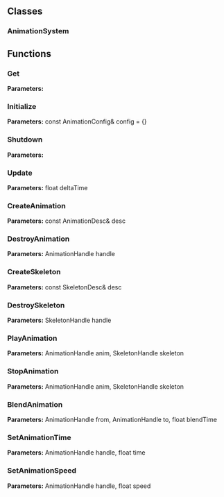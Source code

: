 
## Classes

### AnimationSystem




## Functions

### Get



**Parameters:** 

### Initialize



**Parameters:** const AnimationConfig& config = {}

### Shutdown



**Parameters:** 

### Update



**Parameters:** float deltaTime

### CreateAnimation



**Parameters:** const AnimationDesc& desc

### DestroyAnimation



**Parameters:** AnimationHandle handle

### CreateSkeleton



**Parameters:** const SkeletonDesc& desc

### DestroySkeleton



**Parameters:** SkeletonHandle handle

### PlayAnimation



**Parameters:** AnimationHandle anim, SkeletonHandle skeleton

### StopAnimation



**Parameters:** AnimationHandle anim, SkeletonHandle skeleton

### BlendAnimation



**Parameters:** AnimationHandle from, AnimationHandle to, float blendTime

### SetAnimationTime



**Parameters:** AnimationHandle handle, float time

### SetAnimationSpeed



**Parameters:** AnimationHandle handle, float speed
